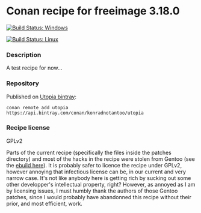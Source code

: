 # Conan recipe for freeimage 3.18.0

[![Build Status: Windows](https://ci.appveyor.com/api/projects/status/github/KonradNoTantoo/freeimage_conan?svg=true)](https://ci.appveyor.com/project/KonradNoTantoo/freeimage-conan)

[![Build Status: Linux](https://api.travis-ci.org/KonradNoTantoo/freeimage_conan.svg?branch=master)](https://travis-ci.org/KonradNoTantoo/freeimage_conan)

### Description
A test recipe for now...

### Repository
Published on [Utopia bintray](https://bintray.com/konradnotantoo/utopia/):
```
conan remote add utopia https://api.bintray.com/conan/konradnotantoo/utopia
```

### Recipe license
GPLv2

Parts of the current recipe (specifically the files inside the patches directory) and most of the hacks in the recipe were stolen from Gentoo (see the [ebuild here](https://gitweb.gentoo.org/repo/gentoo.git/tree/media-libs/freeimage)). It is probably safer to licence the recipe under GPLv2, however annoying that infectious license can be, in our current and very narrow case. It's not like anybody here is getting rich by sucking out some other developper's intellectual property, right? However, as annoyed as I am by licensing issues, I must humbly thank the authors of those Gentoo patches, since I would probably have abandonned this recipe without their prior, and most efficient, work.